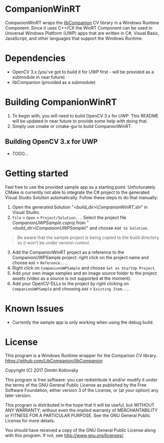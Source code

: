 # CompanionWinRT

CompanionWinRT wraps the [libCompanion](https://github.com/LibCompanion/libCompanion/) CV library in a Windows Runtime Component. Since it uses C++/CX the WinRT Component can be used in Universal Windows Platform (UWP) apps that are written in C#, Visual Basic, JavaScript, and other languages that support the Windows Runtime.

# Dependencies

* OpenCV 3.x (you've got to build it for UWP first - will be provided as a submodule in near future)
* libCompanion (provided as a submodule)

# Building CompanionWinRT

1. To begin with, you will need to build OpenCV 3.x for UWP. This README will be updated in near future to provide some help with doing that.
2. Simply use cmake or cmake-gui to build CompanionWinRT.

## Building OpenCV 3.x for UWP

* TODO...

# Getting started

Feel free to use the provided sample app as a starting point. Unfortunately CMake is currently not able to integrate the C# project to the generated Visual Studio Solution automatically. Follow these steps to do that manually:
1. Open the generated Solution "_\<build_dir\>\\CompanionWinRT.sln_" in Visual Studio.
2. `File` > `Open` > `Project/Solution...` Select the project file _CompanionUWPSample.csproj_ from "_\<build_dir\>\\CompanionUWPSample\\_" and choose `Add to Solution`.
> Be aware that the sample project is being copied to the build directory so it won't be under version control.
3. Add the CompanionWinRT project as a reference to the CompanionUWPSample project: right click on the project name and choose `Add` > `Reference...`.
4. Right click on `CompanionUWPSample` and choose `Set as StartUp Project`.
5. Add your own image samples and an image source folder to the project assets (video as a source is not supported at the moment).
6. Add your OpenCV-DLLs to the project by right clicking on `CompanionUWPSample` and choosing `Add` > `Existing Item...`.

# Known Issues
* Currently the sample app is only working when using the debug build.

# License

This program is a Windows Runtime wrapper for the Companion CV library.
            https://github.com/LibCompanion/libCompanion

Copyright (C) 2017 Dimitri Kotlovsky

This program is free software: you can redistribute it and/or modify
it under the terms of the GNU General Public License as published by
the Free Software Foundation, either version 3 of the License, or
(at your option) any later version.

This program is distributed in the hope that it will be useful,
but WITHOUT ANY WARRANTY; without even the implied warranty of
MERCHANTABILITY or FITNESS FOR A PARTICULAR PURPOSE.  See the
GNU General Public License for more details.

You should have received a copy of the GNU General Public License
along with this program.  If not, see <http://www.gnu.org/licenses/>.
